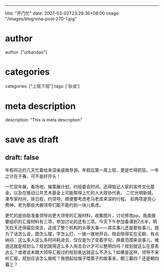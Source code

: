 
---
title: "开门忙"
date: 2007-03-02T23:28:36+08:00
image: "/images/blog/sina-post-270-1.jpg"
# author
author: ["urbandao"]
# categories
categories: ["上班下班"]
tags: ['杂谈']
# meta description
description: "This is meta description"
# save as draft
draft: false
---

年假将近的几天忙着给来深亲戚做导游。年假后第一周上班，更是忙得抓狂。一年之计在于春，可不是好开头！

一忙双年展，看场地，摧策展计划，约组委会时间。还得惦记人家的宣传文化基金，以及在推动公共艺术基金上可能帮得上忙的人大政协代表。
二忙光明新城，凑专家时间，排日程，约领导。顺便要考虑老马老库来深的行程。
前两项是劳心费神，老为那些大腕领导们能不能约到一块儿焦虑。

更忙的是协助准备领导向更大领导的汇报材料，收集图片，讨论修改pp。我直接要组织的汇报材料有三项，参加讨论的还有三项。今天下午参加备课到7点半，明天后天还得最后突击，这成了整个机构的头等大事——其实事儿还是那些事儿，就为了话怎么说，图怎么摆，字怎么打，一拨一拨地开会。陪会陪得实在无聊，有点纳闷：这么多人这么多时间耗进去，仅仅是为了变着字句，换着范围来说事儿，难道这就是规划么？规划就得这么多人突击合计才可以整明白吗？规划就这么在意表达么？或者说未跟大领导汇报过的规划表达就这么不济么？如果是这样，领导不来听汇报，规划应该怎么做呢？我想起给猴子喂栗子的故事来，朝三暮四？还是朝四暮三？
